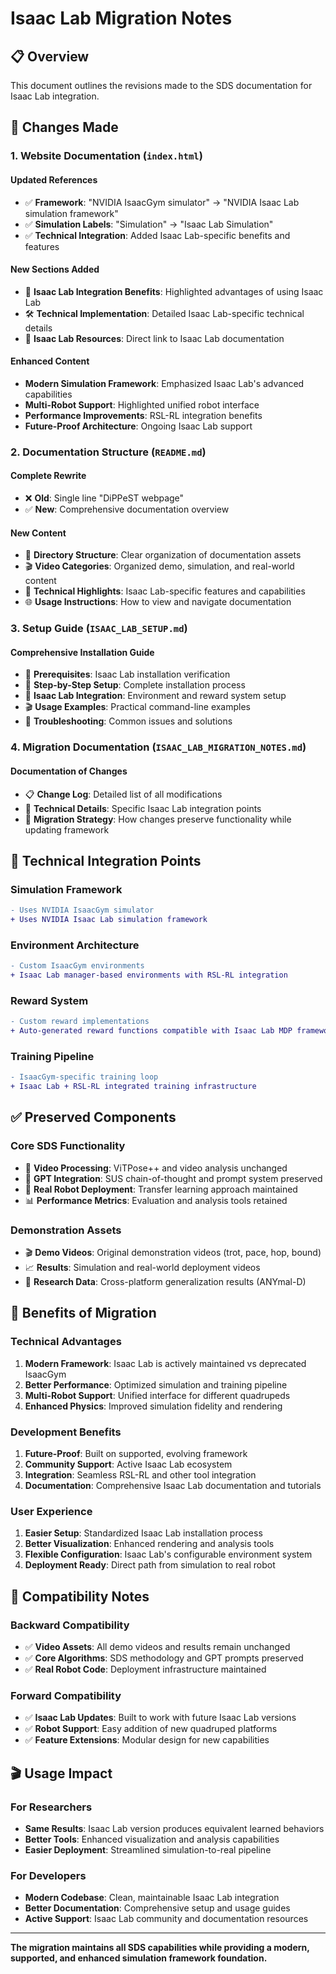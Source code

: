 # Isaac Lab Migration Notes

## 📋 **Overview**

This document outlines the revisions made to the SDS documentation for Isaac Lab integration.

## 🔄 **Changes Made**

### 1. **Website Documentation (`index.html`)**

#### **Updated References**
- ✅ **Framework**: "NVIDIA IsaacGym simulator" → "NVIDIA Isaac Lab simulation framework"
- ✅ **Simulation Labels**: "Simulation" → "Isaac Lab Simulation" 
- ✅ **Technical Integration**: Added Isaac Lab-specific benefits and features

#### **New Sections Added**
- 🚀 **Isaac Lab Integration Benefits**: Highlighted advantages of using Isaac Lab
- 🛠️ **Technical Implementation**: Detailed Isaac Lab-specific technical details
- 🔗 **Isaac Lab Resources**: Direct link to Isaac Lab documentation

#### **Enhanced Content**
- **Modern Simulation Framework**: Emphasized Isaac Lab's advanced capabilities
- **Multi-Robot Support**: Highlighted unified robot interface
- **Performance Improvements**: RSL-RL integration benefits
- **Future-Proof Architecture**: Ongoing Isaac Lab support

### 2. **Documentation Structure (`README.md`)**

#### **Complete Rewrite**
- ❌ **Old**: Single line "DiPPeST webpage"
- ✅ **New**: Comprehensive documentation overview

#### **New Content**
- 📁 **Directory Structure**: Clear organization of documentation assets
- 🎬 **Video Categories**: Organized demo, simulation, and real-world content
- 🔧 **Technical Highlights**: Isaac Lab-specific features and capabilities
- 🌐 **Usage Instructions**: How to view and navigate documentation

### 3. **Setup Guide (`ISAAC_LAB_SETUP.md`)**

#### **Comprehensive Installation Guide**
- 🎯 **Prerequisites**: Isaac Lab installation verification
- 🚀 **Step-by-Step Setup**: Complete installation process
- 🔧 **Isaac Lab Integration**: Environment and reward system setup
- 🎬 **Usage Examples**: Practical command-line examples
- 🐛 **Troubleshooting**: Common issues and solutions

### 4. **Migration Documentation (`ISAAC_LAB_MIGRATION_NOTES.md`)**

#### **Documentation of Changes**
- 📋 **Change Log**: Detailed list of all modifications
- 🎯 **Technical Details**: Specific Isaac Lab integration points
- 🔄 **Migration Strategy**: How changes preserve functionality while updating framework

## 🎯 **Technical Integration Points**

### **Simulation Framework**
```diff
- Uses NVIDIA IsaacGym simulator
+ Uses NVIDIA Isaac Lab simulation framework
```

### **Environment Architecture**
```diff
- Custom IsaacGym environments
+ Isaac Lab manager-based environments with RSL-RL integration
```

### **Reward System**
```diff
- Custom reward implementations
+ Auto-generated reward functions compatible with Isaac Lab MDP framework
```

### **Training Pipeline**
```diff
- IsaacGym-specific training loop
+ Isaac Lab + RSL-RL integrated training infrastructure
```

## ✅ **Preserved Components**

### **Core SDS Functionality**
- 🎥 **Video Processing**: ViTPose++ and video analysis unchanged
- 🧠 **GPT Integration**: SUS chain-of-thought and prompt system preserved
- 🤖 **Real Robot Deployment**: Transfer learning approach maintained
- 📊 **Performance Metrics**: Evaluation and analysis tools retained

### **Demonstration Assets**
- 🎬 **Demo Videos**: Original demonstration videos (trot, pace, hop, bound)
- 📈 **Results**: Simulation and real-world deployment videos
- 🔬 **Research Data**: Cross-platform generalization results (ANYmal-D)

## 🚀 **Benefits of Migration**

### **Technical Advantages**
1. **Modern Framework**: Isaac Lab is actively maintained vs deprecated IsaacGym
2. **Better Performance**: Optimized simulation and training pipeline
3. **Multi-Robot Support**: Unified interface for different quadrupeds
4. **Enhanced Physics**: Improved simulation fidelity and rendering

### **Development Benefits**
1. **Future-Proof**: Built on supported, evolving framework
2. **Community Support**: Active Isaac Lab ecosystem
3. **Integration**: Seamless RSL-RL and other tool integration
4. **Documentation**: Comprehensive Isaac Lab documentation and tutorials

### **User Experience**
1. **Easier Setup**: Standardized Isaac Lab installation process
2. **Better Visualization**: Enhanced rendering and analysis tools
3. **Flexible Configuration**: Isaac Lab's configurable environment system
4. **Deployment Ready**: Direct path from simulation to real robot

## 📝 **Compatibility Notes**

### **Backward Compatibility**
- ✅ **Video Assets**: All demo videos and results remain unchanged
- ✅ **Core Algorithms**: SDS methodology and GPT prompts preserved
- ✅ **Real Robot Code**: Deployment infrastructure maintained

### **Forward Compatibility**
- ✅ **Isaac Lab Updates**: Built to work with future Isaac Lab versions
- ✅ **Robot Support**: Easy addition of new quadruped platforms
- ✅ **Feature Extensions**: Modular design for new capabilities

## 🎬 **Usage Impact**

### **For Researchers**
- **Same Results**: Isaac Lab version produces equivalent learned behaviors
- **Better Tools**: Enhanced visualization and analysis capabilities
- **Easier Deployment**: Streamlined simulation-to-real pipeline

### **For Developers**
- **Modern Codebase**: Clean, maintainable Isaac Lab integration
- **Better Documentation**: Comprehensive setup and usage guides
- **Active Support**: Isaac Lab community and documentation resources

---

**The migration maintains all SDS capabilities while providing a modern, supported, and enhanced simulation framework foundation.** 